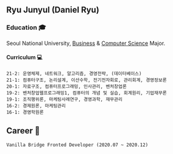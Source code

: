 ## Ryu Junyul (Daniel Ryu)

### Education 🎓 
Seoul National University, [Business](https://cba.snu.ac.kr/) & [Computer Science](https://cse.snu.ac.kr/) Major.

#### Curriculum 💻
```
21-2: 운영체제, 네트워크, 알고리즘, 경영전략, (데이터베이스)
21-1: 컴퓨터구조, 논리설계, 이산수학, 전기전자회로, 관리회계, 경영정보론
20-1: 자료구조, 컴퓨터프로그래밍, 인사관리, 벤처창업론
19-2: 벤처창업웹프로그래밍1, 컴퓨터의 개념 및 실습, 회계원리, 기업재무론
19-1: 조직행위론, 마케팅사례연구, 경영과학, 재무관리
16-2: 경제원론, 마케팅관리
16-1: 경영학원론
```

## Career 🚀
```
Vanilla Bridge Fronted Developer (2020.07 ~ 2020.12)
```
